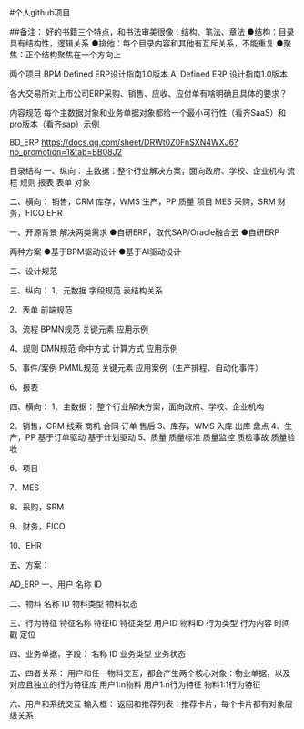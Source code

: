 #个人github项目

##备注：
好的书籍三个特点，和书法审美很像：结构、笔法、章法
●结构：目录具有结构性，逻辑关系
●排他：每个目录内容和其他有互斥关系，不能重复
●聚焦：正个结构聚焦在一个方向上

两个项目
BPM Defined ERP设计指南1.0版本
AI Defined ERP 设计指南1.0版本

各大交易所对上市公司ERP采购、销售、应收、应付单有啥明确且具体的要求？

内容规范
每个主数据对象和业务单据对象都给一个最小可行性（看齐SaaS）和pro版本（看齐sap）示例


BD_ERP
https://docs.qq.com/sheet/DRWt0Z0FnSXN4WXJ6?no_promotion=1&tab=BB08J2

目录结构
一、纵向：
主数据：整个行业解决方案，面向政府、学校、企业机构
流程
规则
报表
表单
对象


二、横向：
销售，CRM
库存，WMS
生产，PP
质量
项目
MES
采购，SRM
财务，FICO
EHR


一、开源背景
解决两类需求
●自研ERP，取代SAP/Oracle融合云
●自研ERP

两种方案
●基于BPM驱动设计
●基于AI驱动设计

二、设计规范




三、纵向：
1、元数据
字段规范
表结构关系

2、表单
前端规范

3、流程
BPMN规范
关键元素
应用示例

4、规则
DMN规范
命中方式
计算方式
应用示例

5、事件/案例
PMML规范
关键元素
应用案例（生产排程、自动化事件）

6、报表

四、横向：
1、主数据：
整个行业解决方案，面向政府、学校、企业机构

2、销售，CRM
线索
商机
合同
订单
售后
3、库存，WMS
入库
出库
盘点
4、生产，PP
基于订单驱动
基于计划驱动
5、质量
质量标准
质量监控
质检事故
质量验收


6、项目


7、MES


8、采购，SRM


9、财务，FICO


10、EHR



五、方案：


AD_ERP
一、用户
名称
ID


二、物料
名称
ID
物料类型
物料状态

三、行为特征
特征名称
特征ID
特征类型
用户ID
物料ID
行为类型
行为内容
时间戳
定位


四、业务单据，字段：
名称
ID
业务类型
业务状态


五、四者关系：
用户和任一物料交互，都会产生两个核心对象：物业单据，以及对应且独立的行为特征库
用户1:n物料
用户1:n行为特征
物料1:1行为特征

六、用户和系统交互
输入框：
返回和推荐列表：推荐卡片，每个卡片都有对象层级关系



